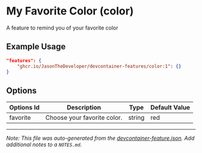 
# My Favorite Color (color)

A feature to remind you of your favorite color

## Example Usage

```json
"features": {
    "ghcr.io/JasonTheDeveloper/devcontainer-features/color:1": {}
}
```

## Options

| Options Id | Description | Type | Default Value |
|-----|-----|-----|-----|
| favorite | Choose your favorite color. | string | red |



---

_Note: This file was auto-generated from the [devcontainer-feature.json](https://github.com/JasonTheDeveloper/devcontainer-features/blob/main/src/color/devcontainer-feature.json).  Add additional notes to a `NOTES.md`._
